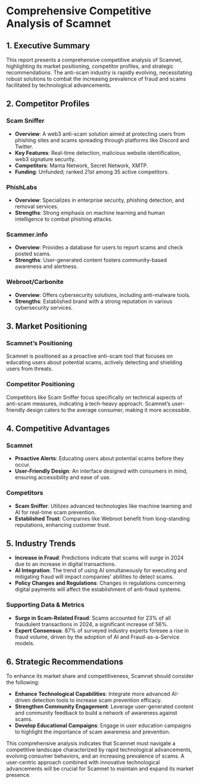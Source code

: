 # Comprehensive Competitive Analysis of Scamnet

## 1. Executive Summary
This report presents a comprehensive competitive analysis of Scamnet, highlighting its market positioning, competitor profiles, and strategic recommendations. The anti-scam industry is rapidly evolving, necessitating robust solutions to combat the increasing prevalence of fraud and scams facilitated by technological advancements.

## 2. Competitor Profiles
### Scam Sniffer  
- **Overview**: A web3 anti-scam solution aimed at protecting users from phishing sites and scams spreading through platforms like Discord and Twitter.  
- **Key Features**: Real-time detection, malicious website identification, web3 signature security.  
- **Competitors**: Manta Network, Secret Network, XMTP.  
- **Funding**: Unfunded; ranked 21st among 35 active competitors.  

### PhishLabs  
- **Overview**: Specializes in enterprise security, phishing detection, and removal services.  
- **Strengths**: Strong emphasis on machine learning and human intelligence to combat phishing attacks.

### Scammer.info  
- **Overview**: Provides a database for users to report scams and check posted scams.  
- **Strengths**: User-generated content fosters community-based awareness and alertness.

### Webroot/Carbonite  
- **Overview**: Offers cybersecurity solutions, including anti-malware tools.  
- **Strengths**: Established brand with a strong reputation in various cybersecurity services.

## 3. Market Positioning
### Scamnet’s Positioning  
Scamnet is positioned as a proactive anti-scam tool that focuses on educating users about potential scams, actively detecting and shielding users from threats.

### Competitor Positioning  
Competitors like Scam Sniffer focus specifically on technical aspects of anti-scam measures, indicating a tech-heavy approach. Scamnet’s user-friendly design caters to the average consumer, making it more accessible.

## 4. Competitive Advantages
### Scamnet  
- **Proactive Alerts**: Educating users about potential scams before they occur.  
- **User-Friendly Design**: An interface designed with consumers in mind, ensuring accessibility and ease of use.

### Competitors  
- **Scam Sniffer**: Utilizes advanced technologies like machine learning and AI for real-time scam prevention.  
- **Established Trust**: Companies like Webroot benefit from long-standing reputations, enhancing customer trust.

## 5. Industry Trends
- **Increase in Fraud**: Predictions indicate that scams will surge in 2024 due to an increase in digital transactions.  
- **AI Integration**: The trend of using AI simultaneously for executing and mitigating fraud will impact companies' abilities to detect scams.
- **Policy Changes and Regulations**: Changes in regulations concerning digital payments will affect the establishment of anti-fraud systems.

### Supporting Data & Metrics
- **Surge in Scam-Related Fraud**: Scams accounted for 23% of all fraudulent transactions in 2024, a significant increase of 56%.  
- **Expert Consensus**: 87% of surveyed industry experts foresee a rise in fraud volume, driven by the adoption of AI and Fraud-as-a-Service models.

## 6. Strategic Recommendations
To enhance its market share and competitiveness, Scamnet should consider the following:
- **Enhance Technological Capabilities**: Integrate more advanced AI-driven detection tools to increase scam prevention efficacy.
- **Strengthen Community Engagement**: Leverage user-generated content and community feedback to build a network of awareness against scams.
- **Develop Educational Campaigns**: Engage in user education campaigns to highlight the importance of scam awareness and prevention.

This comprehensive analysis indicates that Scamnet must navigate a competitive landscape characterized by rapid technological advancements, evolving consumer behaviors, and an increasing prevalence of scams. A user-centric approach combined with innovative technological advancements will be crucial for Scamnet to maintain and expand its market presence.